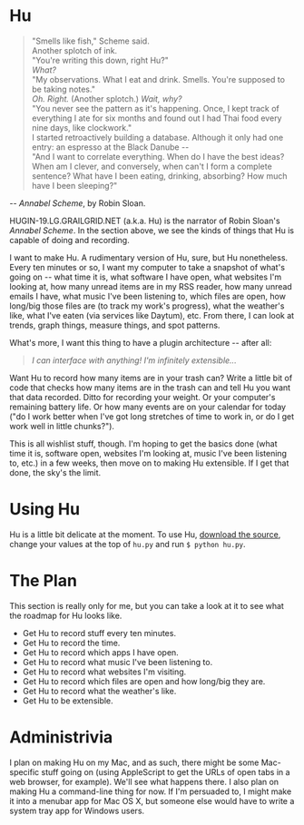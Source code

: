 # Hu #

>"Smells like fish," Scheme said.  
>Another splotch of ink.  
>"You're writing this down, right Hu?"  
>*What?*  
>"My observations. What I eat and drink. Smells. You're supposed to be taking notes."  
>*Oh. Right.* (Another splotch.) *Wait, why?*  
>"You never see the pattern as it's happening. Once, I kept track of everything I ate for six months and found out I had Thai food every nine days, like clockwork."  
>I started retroactively building a database. Although it only had one entry: an espresso at the Black Danube --  
>"And I want to correlate everything. When do I have the best ideas? When am I clever, and conversely, when can't I form a complete sentence? What have I been eating, drinking, absorbing? How much have I been sleeping?"  

-- *Annabel Scheme*, by Robin Sloan.

HUGIN-19.LG.GRAILGRID.NET (a.k.a. Hu) is the narrator of Robin Sloan's *Annabel Scheme*. In the section above, we see the kinds of things that Hu is capable of doing and recording.

I want to make Hu. A rudimentary version of Hu, sure, but Hu nonetheless. Every ten minutes or so, I want my computer to take a snapshot of what's going on -- what time it is, what software I have open, what websites I'm looking at, how many unread items are in my RSS reader, how many unread emails I have, what music I've been listening to, which files are open, how long/big those files are (to track my work's progress), what the weather's like, what I've eaten (via services like Daytum), etc. From there, I can look at trends, graph things, measure things, and spot patterns.

What's more, I want this thing to have a plugin architecture -- after all:

> *I can interface with anything! I'm infinitely extensible...*

Want Hu to record how many items are in your trash can? Write a little bit of code that checks how many items are in the trash can and tell Hu you want that data recorded. Ditto for recording your weight. Or your computer's remaining battery life. Or how many events are on your calendar for today ("do I work better when I've got long stretches of time to work in, or do I get work well in little chunks?").

This is all wishlist stuff, though. I'm hoping to get the basics done (what time it is, software open, websites I'm looking at, music I've been listening to, etc.) in a few weeks, then move on to making Hu extensible. If I get that done, the sky's the limit.

# Using Hu #

Hu is a little bit delicate at the moment. To use Hu, [download the source](http://github.com/scottjacksonx/hu/zipball/master), change your values at the top of `hu.py` and run `$ python hu.py`.

# The Plan #

This section is really only for me, but you can take a look at it to see what the roadmap for Hu looks like.

- Get Hu to record stuff every ten minutes.
- Get Hu to record the time.
- Get Hu to record which apps I have open.
- Get Hu to record what music I've been listening to.
- Get Hu to record what websites I'm visiting.
- Get Hu to record which files are open and how long/big they are.
- Get Hu to record what the weather's like.
- Get Hu to be extensible.

# Administrivia #

I plan on making Hu on my Mac, and as such, there might be some Mac-specific stuff going on (using AppleScript to get the URLs of open tabs in a web browser, for example). We'll see what happens there. I also plan on making Hu a command-line thing for now. If I'm persuaded to, I might make it into a menubar app for Mac OS X, but someone else would have to write a system tray app for Windows users.